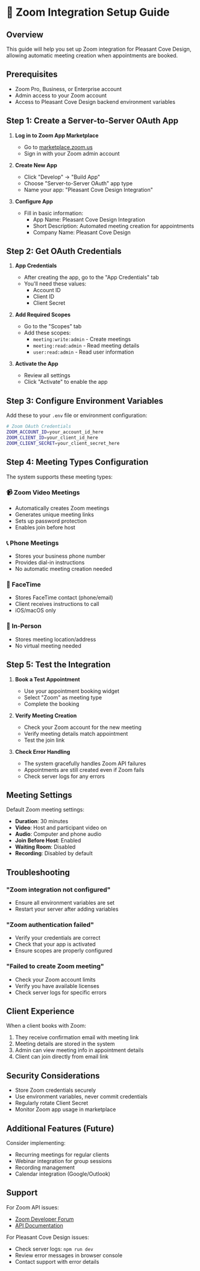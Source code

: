 # 🎥 Zoom Integration Setup Guide

## Overview

This guide will help you set up Zoom integration for Pleasant Cove Design, allowing automatic meeting creation when appointments are booked.

## Prerequisites

- Zoom Pro, Business, or Enterprise account
- Admin access to your Zoom account
- Access to Pleasant Cove Design backend environment variables

## Step 1: Create a Server-to-Server OAuth App

1. **Log in to Zoom App Marketplace**
   - Go to [marketplace.zoom.us](https://marketplace.zoom.us)
   - Sign in with your Zoom admin account

2. **Create New App**
   - Click "Develop" → "Build App"
   - Choose "Server-to-Server OAuth" app type
   - Name your app: "Pleasant Cove Design Integration"

3. **Configure App**
   - Fill in basic information:
     - App Name: Pleasant Cove Design Integration
     - Short Description: Automated meeting creation for appointments
     - Company Name: Pleasant Cove Design

## Step 2: Get OAuth Credentials

1. **App Credentials**
   - After creating the app, go to the "App Credentials" tab
   - You'll need these values:
     - Account ID
     - Client ID  
     - Client Secret

2. **Add Required Scopes**
   - Go to the "Scopes" tab
   - Add these scopes:
     - `meeting:write:admin` - Create meetings
     - `meeting:read:admin` - Read meeting details
     - `user:read:admin` - Read user information

3. **Activate the App**
   - Review all settings
   - Click "Activate" to enable the app

## Step 3: Configure Environment Variables

Add these to your `.env` file or environment configuration:

```bash
# Zoom OAuth Credentials
ZOOM_ACCOUNT_ID=your_account_id_here
ZOOM_CLIENT_ID=your_client_id_here
ZOOM_CLIENT_SECRET=your_client_secret_here
```

## Step 4: Meeting Types Configuration

The system supports these meeting types:

### 📹 Zoom Video Meetings
- Automatically creates Zoom meetings
- Generates unique meeting links
- Sets up password protection
- Enables join before host

### 📞 Phone Meetings
- Stores your business phone number
- Provides dial-in instructions
- No automatic meeting creation needed

### 📱 FaceTime
- Stores FaceTime contact (phone/email)
- Client receives instructions to call
- iOS/macOS only

### 🏢 In-Person
- Stores meeting location/address
- No virtual meeting needed

## Step 5: Test the Integration

1. **Book a Test Appointment**
   - Use your appointment booking widget
   - Select "Zoom" as meeting type
   - Complete the booking

2. **Verify Meeting Creation**
   - Check your Zoom account for the new meeting
   - Verify meeting details match appointment
   - Test the join link

3. **Check Error Handling**
   - The system gracefully handles Zoom API failures
   - Appointments are still created even if Zoom fails
   - Check server logs for any errors

## Meeting Settings

Default Zoom meeting settings:
- **Duration**: 30 minutes
- **Video**: Host and participant video on
- **Audio**: Computer and phone audio
- **Join Before Host**: Enabled
- **Waiting Room**: Disabled
- **Recording**: Disabled by default

## Troubleshooting

### "Zoom integration not configured"
- Ensure all environment variables are set
- Restart your server after adding variables

### "Zoom authentication failed"
- Verify your credentials are correct
- Check that your app is activated
- Ensure scopes are properly configured

### "Failed to create Zoom meeting"
- Check your Zoom account limits
- Verify you have available licenses
- Check server logs for specific errors

## Client Experience

When a client books with Zoom:
1. They receive confirmation email with meeting link
2. Meeting details are stored in the system
3. Admin can view meeting info in appointment details
4. Client can join directly from email link

## Security Considerations

- Store Zoom credentials securely
- Use environment variables, never commit credentials
- Regularly rotate Client Secret
- Monitor Zoom app usage in marketplace

## Additional Features (Future)

Consider implementing:
- Recurring meetings for regular clients
- Webinar integration for group sessions
- Recording management
- Calendar integration (Google/Outlook)

## Support

For Zoom API issues:
- [Zoom Developer Forum](https://devforum.zoom.us)
- [API Documentation](https://marketplace.zoom.us/docs/api-reference)

For Pleasant Cove Design issues:
- Check server logs: `npm run dev`
- Review error messages in browser console
- Contact support with error details 